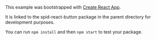 This example was bootstrapped with [Create React App](https://github.com/facebook/create-react-app).

It is linked to the spid-react-button package in the parent directory for development purposes.

You can run `npm install` and then `npm start` to test your package.
